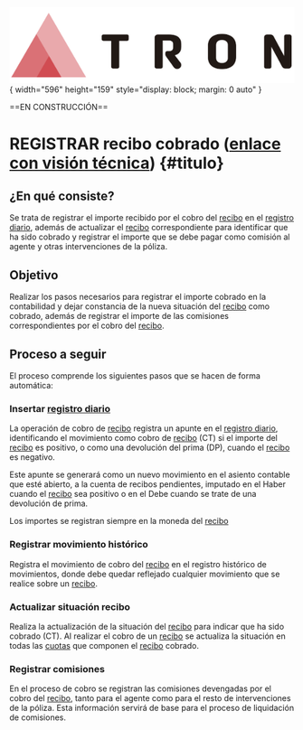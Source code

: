 ![Imagen LOGO](./00-Imagen/logo-TRON.png){ width="596" height="159" style="display: block; margin: 0 auto" }

==EN CONSTRUCCIÓN==

[//]: # (## **FALTA: Revisar descripción de los distintos pasos y links**)

# REGISTRAR recibo cobrado ([enlace con visión técnica][Tecnica]) {#titulo} 

## **¿En qué consiste?**
Se trata de registrar el importe recibido por el cobro del [recibo][recibo] en el [registro diario][registro-diario], además de actualizar el [recibo][recibo] correspondiente para identificar que ha sido cobrado y registrar el importe que se debe pagar como comisión al agente y otras intervenciones de la póliza.  


## **Objetivo**
Realizar los pasos necesarios para registrar el importe cobrado en la contabilidad y dejar constancia de la nueva situación del [recibo][recibo] como cobrado, además de registrar el importe de las comisiones correspondientes por el cobro del [recibo][recibo].

## **Proceso a seguir**
El proceso comprende los siguientes pasos que se hacen de forma automática:

### Insertar [registro diario][registro-diario]
La operación de cobro de [recibo][recibo] registra un apunte en el [registro diario][registro-diario], identificando el movimiento como cobro de [recibo][recibo] (CT) si el importe del [recibo][recibo] es positivo, o como una devolución del prima (DP), cuando el [recibo][recibo] es negativo.

Este apunte se generará como un nuevo movimiento en el asiento contable que esté abierto, a la cuenta de recibos pendientes, imputado en el Haber cuando el [recibo][recibo] sea positivo o en el Debe cuando se trate de una devolución de prima.

Los importes se registran siempre en la moneda del [recibo][recibo]

### Registrar movimiento histórico
Registra el movimiento de cobro del [recibo][recibo] en el registro histórico de movimientos, donde debe quedar reflejado cualquier movimiento que se realice sobre un [recibo][recibo].

### Actualizar situación recibo
Realiza la actualización de la situación del [recibo][recibo] para indicar que ha sido cobrado (CT). Al realizar el cobro de un [recibo][recibo] se actualiza la situación en todas las [cuotas][cuota] que componen el [recibo][recibo] cobrado.

### Registrar comisiones
En el proceso de cobro se registran las comisiones devengadas por el cobro del [recibo][recibo], tanto para el agente como para el resto de intervenciones de la póliza. Esta información servirá de base para el proceso de liquidación de comisiones.

[Tecnica]: <./REGISTRAR-Recibo-cobrado-TECNICA.md>
[recibo]: <../../../../../../../../docs/01-TRON/99-Terminos/TRON-Terminos.md#recibo-recibo>
[cuota]: <../../../../../../../../docs/01-TRON/99-Terminos/TRON-Terminos.md#cuota-cuota>
[registro-diario]: <../../../../../../../../docs/01-TRON/99-Terminos/TRON-Terminos-tesoreria.md#registro-diario-registrodiario>